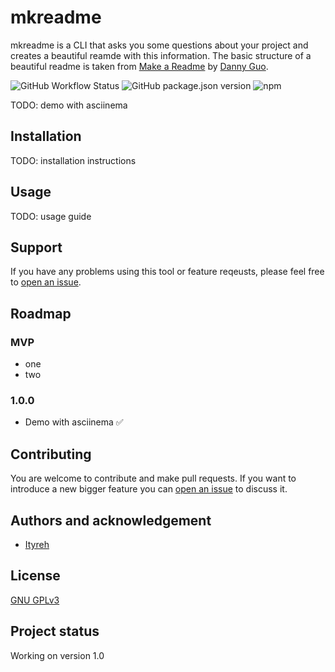 # mkreadme

mkreadme is a CLI that asks you some questions about your project and creates a beautiful reamde with this information. The basic structure of a beautiful readme is taken from [Make a Readme](https://www.makeareadme.com/) by [Danny Guo](https://www.dannyguo.com/).

![GitHub Workflow Status](https://img.shields.io/github/workflow/status/ityreh/mkreadme/workflow-placeholder)
![GitHub package.json version](https://img.shields.io/github/package-json/v/ityreh/mkreadme)
![npm](https://img.shields.io/npm/v/mkreadme-cli)

TODO: demo with asciinema

## Installation

TODO: installation instructions

## Usage

TODO: usage guide

## Support

If you have any problems using this tool or feature reqeusts, please feel free to [open an issue](https://github.com/ityreh/mkreadme/issues/new).

## Roadmap

### MVP

- one
- two

### 1.0.0

- Demo with asciinema :white_check_mark:

## Contributing

You are welcome to contribute and make pull requests. If you want to introduce a new bigger feature you can [open an issue](https://github.com/ityreh/mkreadme/issues/new) to discuss it.

## Authors and acknowledgement

- [Ityreh](https://github.com/ityreh)

## License

[GNU GPLv3](./LICENSE)

## Project status

Working on version 1.0
